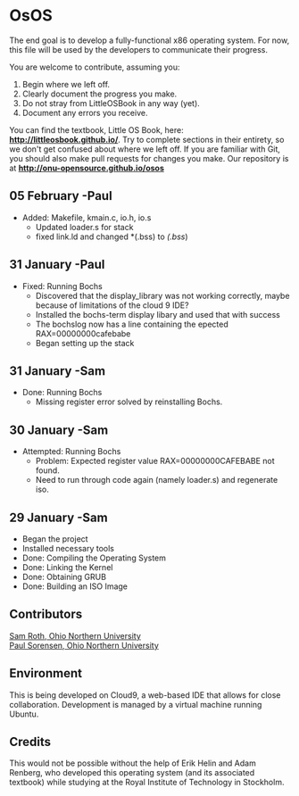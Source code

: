 # OsOS

The end goal is to develop a fully-functional x86 operating system.
For now, this file will be used by the developers to communicate their
progress.

You are welcome to contribute, assuming you:

1. Begin where we left off.
2. Clearly document the progress you make.
3. Do not stray from LittleOSBook in any way (yet).
4. Document any errors you receive.

You can find the textbook, Little OS Book, here: **http://littleosbook.github.io/**.
Try to complete sections in their entirety, so we don't get confused about where we left off.
If you are familiar with Git, you should also make pull requests for changes you make.
Our repository is at **http://onu-opensource.github.io/osos**

## 05 February -Paul

- Added: Makefile, kmain.c, io.h, io.s
    - Updated loader.s for stack
    - fixed link.ld and changed *(.bss) to *(.bss*)

## 31 January -Paul

- Fixed: Running Bochs
    - Discovered that the display_library was not working correctly, 
      maybe because of limitations of the cloud 9 IDE?
    - Installed the bochs-term display libary and used that with success
    - The bochslog now has a line containing the epected RAX=00000000cafebabe
    - Began setting up the stack

## 31 January -Sam

- Done: Running Bochs
    - Missing register error solved by reinstalling Bochs.

## 30 January -Sam

- Attempted: Running Bochs
    - Problem: Expected register value RAX=00000000CAFEBABE not found.
    - Need to run through code again (namely loader.s) and regenerate iso.

## 29 January -Sam

- Began the project
- Installed necessary tools
- Done: Compiling the Operating System
- Done: Linking the Kernel
- Done: Obtaining GRUB
- Done: Building an ISO Image

## Contributors

[Sam Roth, Ohio Northern University](mailto:roth@computer.org)   
[Paul Sorensen, Ohio Northern University](mailto:p-sorensen@onu.edu)

## Environment

This is being developed on Cloud9, a web-based IDE that allows for close
collaboration. Development is managed by a virtual machine running Ubuntu.

## Credits

This would not be possible without the help of Erik Helin and Adam Renberg,
who developed this operating system (and its associated textbook) while studying
at the Royal Institute of Technology in Stockholm. 